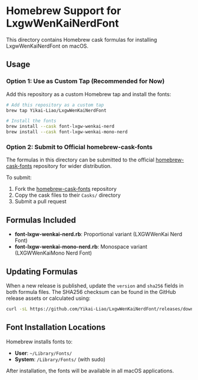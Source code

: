 # Homebrew Support for LxgwWenKaiNerdFont

This directory contains Homebrew cask formulas for installing LxgwWenKaiNerdFont on macOS.

## Usage

### Option 1: Use as Custom Tap (Recommended for Now)

Add this repository as a custom Homebrew tap and install the fonts:

```bash
# Add this repository as a custom tap
brew tap Yikai-Liao/LxgwWenKaiNerdFont

# Install the fonts
brew install --cask font-lxgw-wenkai-nerd
brew install --cask font-lxgw-wenkai-mono-nerd
```

### Option 2: Submit to Official homebrew-cask-fonts

The formulas in this directory can be submitted to the official [homebrew-cask-fonts](https://github.com/Homebrew/homebrew-cask-fonts) repository for wider distribution.

To submit:

1. Fork the [homebrew-cask-fonts](https://github.com/Homebrew/homebrew-cask-fonts) repository
2. Copy the cask files to their `Casks/` directory
3. Submit a pull request

## Formulas Included

- **font-lxgw-wenkai-nerd.rb**: Proportional variant (LXGWWenKai Nerd Font)
- **font-lxgw-wenkai-mono-nerd.rb**: Monospace variant (LXGWWenKaiMono Nerd Font)

## Updating Formulas

When a new release is published, update the `version` and `sha256` fields in both formula files. The SHA256 checksum can be found in the GitHub release assets or calculated using:

```bash
curl -sL https://github.com/Yikai-Liao/LxgwWenKaiNerdFont/releases/download/v1.520/lxgw-wenkai-nerd.zip | shasum -a 256
```

## Font Installation Locations

Homebrew installs fonts to:
- **User**: `~/Library/Fonts/`
- **System**: `/Library/Fonts/` (with sudo)

After installation, the fonts will be available in all macOS applications.